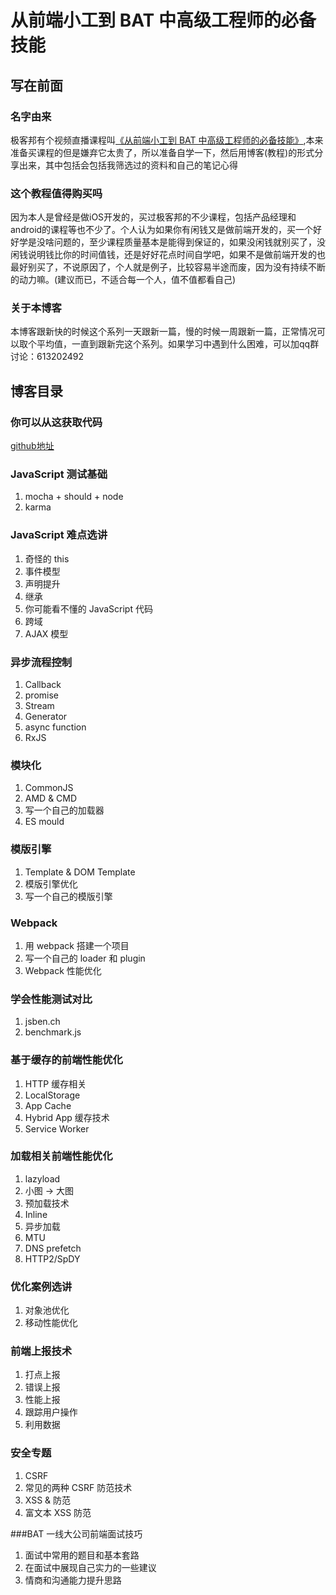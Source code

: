 # 从前端小工到 BAT 中高级工程师的必备技能 

## 写在前面

### 名字由来
极客邦有个视频直播课程叫[《从前端小工到 BAT 中高级工程师的必备技能》](http://www.stuq.org/course/1194),本来准备买课程的但是嫌弃它太贵了，所以准备自学一下，然后用博客(教程)的形式分享出来，其中包括会包括我筛选过的资料和自己的笔记心得

### 这个教程值得购买吗
因为本人是曾经是做iOS开发的，买过极客邦的不少课程，包括产品经理和android的课程等也不少了。个人认为如果你有闲钱又是做前端开发的，买一个好好学是没啥问题的，至少课程质量基本是能得到保证的，如果没闲钱就别买了，没闲钱说明钱比你的时间值钱，还是好好花点时间自学吧，如果不是做前端开发的也最好别买了，不说原因了，个人就是例子，比较容易半途而废，因为没有持续不断的动力嘛。(建议而已，不适合每一个人，值不值都看自己)

### 关于本博客
本博客跟新快的时候这个系列一天跟新一篇，慢的时候一周跟新一篇，正常情况可以取个平均值，一直到跟新完这个系列。如果学习中遇到什么困难，可以加qq群讨论：613202492

## 博客目录

### 你可以从这获取代码
[github地址](https://github.com/hekui-github/xiaobai_to_bat)

### JavaScript 测试基础
1. mocha + should + node
2. karma

### JavaScript 难点选讲
1. 奇怪的 this
2. 事件模型
3. 声明提升
4. 继承
5. 你可能看不懂的 JavaScript 代码
6. 跨域
7. AJAX 模型

### 异步流程控制
1. Callback
2. promise
3. Stream
4. Generator
5. async function
6. RxJS

### 模块化
1. CommonJS
2. AMD & CMD
3. 写一个自己的加载器
4. ES mould

### 模版引擎
1. Template & DOM Template
2. 模版引擎优化
3. 写一个自己的模版引擎

### Webpack
1. 用 webpack 搭建一个项目
2. 写一个自己的 loader 和 plugin
3. Webpack 性能优化

### 学会性能测试对比
1. jsben.ch
2. benchmark.js

### 基于缓存的前端性能优化
1. HTTP 缓存相关
2. LocalStorage
3. App Cache
4. Hybrid App 缓存技术
5. Service Worker

### 加载相关前端性能优化
1. lazyload
2. 小图 -> 大图
3. 预加载技术
4. Inline
5. 异步加载
6. MTU
7. DNS prefetch
8. HTTP2/SpDY

### 优化案例选讲
1. 对象池优化
2. 移动性能优化

### 前端上报技术
1. 打点上报
2. 错误上报
3. 性能上报
4. 跟踪用户操作
5. 利用数据

### 安全专题
1. CSRF
2. 常见的两种 CSRF 防范技术
3. XSS & 防范
4. 富文本 XSS 防范

###BAT 一线大公司前端面试技巧
1. 面试中常用的题目和基本套路
2. 在面试中展现自己实力的一些建议
3. 情商和沟通能力提升思路